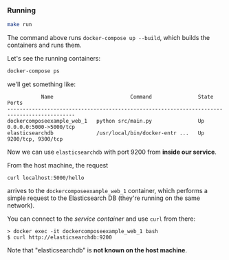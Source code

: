 ### Running

```bash
make run
```

The command above runs `docker-compose up --build`, which builds the containers and runs them.

Let's see the running containers:

```bash
docker-compose ps
```

we'll get something like:

```
           Name                         Command               State           Ports
--------------------------------------------------------------------------------------------
dockercomposeexample_web_1   python src/main.py               Up      0.0.0.0:5000->5000/tcp
elasticsearchdb              /usr/local/bin/docker-entr ...   Up      9200/tcp, 9300/tcp
```

Now we can use `elasticsearchdb` with port 9200 from **inside our service**.

From the host machine, the request

```
curl localhost:5000/hello
```

arrives to the `dockercomposeexample_web_1` container, which performs a simple request to the Elasticsearch DB (they're running on the same network).


You can connect to the *service container* and use `curl` from there:

```
> docker exec -it dockercomposeexample_web_1 bash
$ curl http://elasticsearchdb:9200
```

Note that "elasticsearchdb" is **not known on the host machine**.
